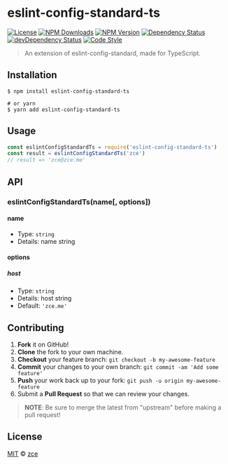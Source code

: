 # eslint-config-standard-ts

[![License][license-img]][license-url]
[![NPM Downloads][downloads-img]][downloads-url]
[![NPM Version][version-img]][version-url]
[![Dependency Status][dependency-img]][dependency-url]
[![devDependency Status][devdependency-img]][devdependency-url]
[![Code Style][style-img]][style-url]

> An extension of eslint-config-standard, made for TypeScript.

## Installation

```shell
$ npm install eslint-config-standard-ts

# or yarn
$ yarn add eslint-config-standard-ts
```

## Usage

<!-- TODO: Introduction of API use -->

```javascript
const eslintConfigStandardTs = require('eslint-config-standard-ts')
const result = eslintConfigStandardTs('zce')
// result => 'zce@zce.me'
```

## API

<!-- TODO: Introduction of API -->

### eslintConfigStandardTs(name[, options])

#### name

- Type: `string`
- Details: name string

#### options

##### host

- Type: `string`
- Details: host string
- Default: `'zce.me'`

## Contributing

1. **Fork** it on GitHub!
2. **Clone** the fork to your own machine.
3. **Checkout** your feature branch: `git checkout -b my-awesome-feature`
4. **Commit** your changes to your own branch: `git commit -am 'Add some feature'`
5. **Push** your work back up to your fork: `git push -u origin my-awesome-feature`
6. Submit a **Pull Request** so that we can review your changes.

> **NOTE**: Be sure to merge the latest from "upstream" before making a pull request!

## License

[MIT](LICENSE) &copy; [zce](https://zce.me)



[license-img]: https://img.shields.io/github/license/zce/eslint-config-standard-ts
[license-url]: https://github.com/zce/eslint-config-standard-ts/blob/master/LICENSE
[downloads-img]: https://img.shields.io/npm/dm/eslint-config-standard-ts
[downloads-url]: https://npmjs.org/package/eslint-config-standard-ts
[version-img]: https://img.shields.io/npm/v/eslint-config-standard-ts
[version-url]: https://npmjs.org/package/eslint-config-standard-ts
[dependency-img]: https://img.shields.io/david/zce/eslint-config-standard-ts
[dependency-url]: https://david-dm.org/zce/eslint-config-standard-ts
[devdependency-img]: https://img.shields.io/david/dev/zce/eslint-config-standard-ts
[devdependency-url]: https://david-dm.org/zce/eslint-config-standard-ts?type=dev
[style-img]: https://img.shields.io/badge/code_style-standard-brightgreen
[style-url]: https://standardjs.com
